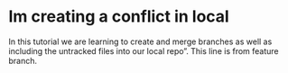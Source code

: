 # Im creating a conflict in local


In this tutorial we are learning to create and merge branches as well as including the untracked files into our local repo”.
This line is from feature branch.
